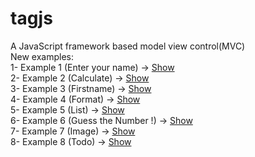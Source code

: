 # tagjs
A JavaScript framework based model view control(MVC)<br>
New examples:<br>
1- Example 1 (Enter your name) -> <a href="https://cdn.rawgit.com/tagjs/tagjs/master/Examples/Enter%20your%20name.html">Show</a><br>
2- Example 2 (Calculate) -> <a href="https://cdn.rawgit.com/tagjs/tagjs/master/Examples/Calculate.html">Show</a><br>
3- Example 3 (Firstname) -> <a href="https://cdn.rawgit.com/tagjs/tagjs/master/Examples/Firstname%20Lastname.html">Show</a><br>
4- Example 4 (Format) -> <a href="https://cdn.rawgit.com/tagjs/tagjs/master/Examples/Format%20Example.html">Show</a><br>
5- Example 5 (List) -> <a href="https://cdn.rawgit.com/tagjs/tagjs/master/Examples/List%20Example.html">Show</a><br>
6- Example 6 (Guess the Number !) -> <a href="https://cdn.rawgit.com/tagjs/tagjs/master/Examples/Guess%20the%20Number.html">Show</a><br>
7- Example 7 (Image) -> <a href="https://cdn.rawgit.com/tagjs/tagjs/master/Examples/Image.html">Show</a><br>
8- Example 8 (Todo) -> <a href="https://htmlpreview.github.io/?https://github.com/tagjs/tagjs/blob/master/Examples/Todo.html">Show</a><br>
